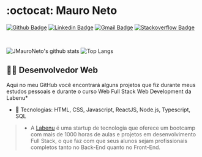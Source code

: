 # :octocat: Mauro Neto

[![Github Badge](https://img.shields.io/badge/-Github-000?style=flat-square&logo=Github&logoColor=white&link=https://github.com/jmauroneto)](https://github.com/jmauroneto) [![Linkedin Badge](https://img.shields.io/badge/-LinkedIn-blue?style=flat-square&logo=Linkedin&logoColor=white&link=https://www.linkedin.com/in/jmauroneto/)](https://www.linkedin.com/in/jmauroneto/) [![Gmail Badge](https://img.shields.io/badge/-Gmail-c14438?style=flat-square&logo=Gmail&logoColor=white&link=mailto:jmauroneto@gmail.com)](mailto:jmauroneto@gmail.com) [![Stackoverflow Badge](https://img.shields.io/badge/-Stackoverflow-4CA143?style=flat-square&logo=Stackoverflow&logoColor=white&link=https://stackoverflow.com/users/13380985/jmauroneto)](https://stackoverflow.com/users/13380985/jmauroneto)

<br>

![JMauroNeto's github stats](https://github-readme-stats.vercel.app/api?username=jmauroneto&show_icons=true&theme=dark&hide=issues,stars) ![Top Langs](https://github-readme-stats.vercel.app/api/top-langs/?username=jmauroneto&theme=dark&layout=compact)

## :man_technologist: Desenvolvedor Web 

Aqui no meu GitHub você encontrará alguns projetos que fiz durante meus estudos pessoais e durante o curso Web Full Stack Web Development da Labenu*


- :wrench: Tecnologias: HTML, CSS, Javascript, ReactJS, Node.js, Typescript, SQL


> * A [Labenu](https://www.labenu.com.br/) é uma startup de tecnologia que oferece um bootcamp com mais de 1000 horas de aulas e projetos em desenvolvimento Full Stack, o que faz com que seus alunos sejam profissionais completos tanto no Back-End quanto no Front-End.

